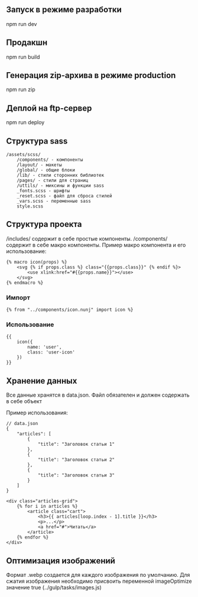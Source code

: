 ## Запуск в режиме разработки

npm run dev

## Продакшн

npm run build

## Генерация zip-архива в режиме production

npm run zip

## Деплой на ftp-сервер

npm run deploy

## Структура sass

```
/assets/scss/
    /components/ - компоненты
    /layout/ - макеты
    /global/ - общие блоки
    /lib/ - стили сторонних библиотек
    /pages/ - стили для страниц
    /uttils/ - миксины и функции sass
    _fonts.scss - шрифты
    _reset.scss - файл для сброса стилей
    _vars.scss - переменные sass
    style.scss
```

## Структура проекта

/includes/ содержит в себе простые компоненты. /components/ содержит в себе макро компоненты. Пример
макро компонента и его использование:

```
{% macro icon(props) %}
	<svg {% if props.class %} class="{{props.class}}" {% endif %}>
		<use xlink:href="#{{props.name}}"></use>
	</svg>
{% endmacro %}
```

### Импорт

```
{% from "../components/icon.nunj" import icon %}
```

### Использование

```
{{
    icon({
        name: 'user',
        class: 'user-icon'
    })
}}
```

## Хранение данных

Все данные хранятся в data.json. Файл обязателен и должен содержать в себе объект

Пример использования:

```
// data.json
{
    "articles": [
        {
            "title": "Заголовок статьи 1"
        },
        {
            "title": "Заголовок статьи 2"
        },
        {
            "title": "Заголовок статьи 3"
        }
    ]
}
```

```
<div class="articles-grid">
    {% for i in articles %}
        <article class="cart">
            <h3>{{ articles[loop.index - 1].title }}</h3>
            <p>...</p>
            <a href="#">Читать</a>
        </article>
    {% endfor %}
</div>
```

## Оптимизация изображений

Формат .webp создается для каждого изображения по умолчанию. Для сжатия изображения необходимо
присвоить переменной imageOptimize значение true (../gulp/tasks/images.js)
